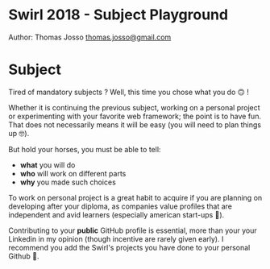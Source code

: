 # Swirl 2018 - Subject Playground
Author: Thomas Josso <thomas.josso@gmail.com>




# Subject
Tired of mandatory subjects ? Well, this time you chose what you do 🙃 !

Whether it is continuing the previous subject, working on a personal
project or experimenting with your favorite web framework; the point is
to have fun. That does not necessarily means it will be easy (you will
need to plan things up 🤓).

But hold your horses, you must be able to tell:
- **what** you will do
- **who** will work on different parts
- **why** you made such choices

To work on personal project is a great habit to acquire if you are
planning on developing after your diploma, as companies value
profiles that are independent and avid learners (especially american start-ups 🙊).

Contributing to your **public** GitHub profile is essential, more than your your
Linkedin in my opinion (though incentive are rarely given early).
I recommend you add the Swirl's projects you have done to your
personal Github 🎉.
